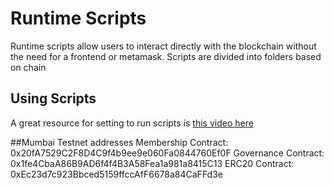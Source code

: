 # Runtime Scripts
Runtime scripts allow users to interact directly with the blockchain without the need for a frontend or metamask. Scripts are divided into folders based on chain

## Using Scripts
A great resource for setting to run scripts is [this video here](https://www.youtube.com/watch?v=Uvphp4aVeDg)

##Mumbai Testnet addresses
Membership Contract: 0x20fA7529C2F8D4C9f4b9ee9e060Fa0844760Ef0F
Governance Contract: 0x1fe4CbaA86B9AD6f4f4B3A58Fea1a981a8415C13
ERC20 Contract: 0xEc23d7c923Bbced5159ffccAfF6678a84CaFFd3e
